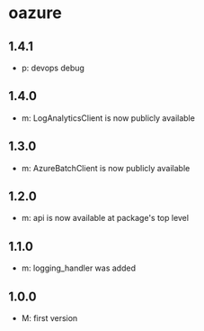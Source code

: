 # oazure

## 1.4.1
* p: devops debug

## 1.4.0
* m: LogAnalyticsClient is now publicly available

## 1.3.0
* m: AzureBatchClient is now publicly available

## 1.2.0
* m: api is now available at package's top level

## 1.1.0
* m: logging_handler was added

## 1.0.0
* M: first version
